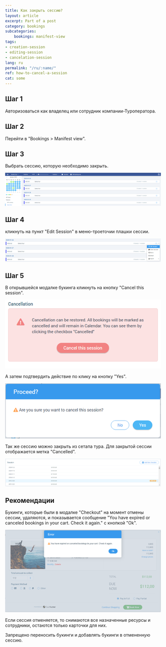 ```yaml
---
title: Как закрыть сессию?
layout: article
excerpt: Part of a post
category: bookings
subcategories:
    bookings: manifest-view
tags:
- creation-session
- editing-session
- cancelation-session
lang: ru
permalink: "/ru/:name/"
ref: how-to-cancel-a-session
cat: some
---
```


## **Шаг 1**

Авторизоваться как владелец или сотрудник компании-Туроператора.

## **Шаг 2**

Перейти в "Bookings > Manifest view".

## **Шаг 3**

Выбрать сессию, которую необходимо закрыть.

![How_to_setup_a_session1](/assets/images/how_to_setup_a_session1.png)

## **Шаг 4**

кликнуть на пункт "Edit Session" в меню-троеточии плашки сессии.

![How_to_setup_a_session2](/assets/images/how_to_setup_a_session2.png)

## **Шаг 5**

В открывшейся модалке букинга кликнуть на кнопку "Cancel this session".

![How_to_cancel_a_session1](/assets/images/how_to_cancel_a_session1.png)

А затем подтвердить действие по клику на кнопку "Yes".

![How_to_cancel_a_session2](/assets/images/how_to_cancel_a_session2.png)

Так же сессию можно закрыть из сетапа тура. Для закрытой сессии отображается метка "Cancelled".

![How_to_cancel_a_session3](/assets/images/how_to_cancel_a_session3.png)

## **Рекомендации**

Букинги, которые были в модалке "Checkout" на момент отмены сессии, удаляются, и показывается сообщение "You have expired or canceled bookings in your cart. Check it again." с кнопкой "Ok".

![How_to_cancel_a_session4](/assets/images/how_to_cancel_a_session4.png)

Если сессия отменяется, то снимаются все назначенные ресурсы и сотрудники, остаются только карточки для них.

Запрещено переносить букинги и добавлять букинги в отмененную сессию.